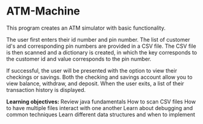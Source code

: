 # ATM-Machine
This program creates an ATM simulator with basic functionality.

The user first enters their id number and pin number. The list of customer id's and corresponding pin numbers are provided in a CSV file. The CSV file is then scanned and a dictionary is created, in which the key corresponds to the customer id and value corresponds to the pin number. 

If successful, the user will be presented with the option to view their checkings or savings.
Both the checking and savings account allow you to view balance, withdraw, and deposit. 
When the user exits, a list of their transaction history is displayed. 


**Learning objectives:**
Review java fundamentals 
How to scan CSV files 
How to have multiple files interact with one another
Learn about debugging and common techniques
Learn different data structures and when to implement
